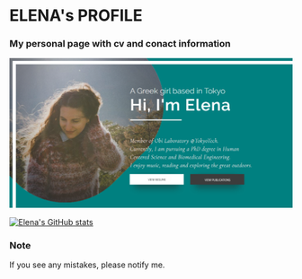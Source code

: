 # ELENA's PROFILE 
### My personal page with cv and conact information

[![FOXELAS](https://github.com/foxelas/foxelas.github.io/raw/master/images/preview.png)](https://foxelas.github.io/)

[![Elena's GitHub stats](https://github-readme-stats.vercel.app/api?username=foxelas)](https://github.com/anuraghazra/github-readme-stats)

### Note 
If you see any mistakes, please notify me. 
